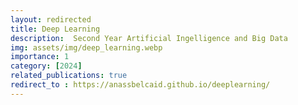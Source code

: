 ```yaml
---
layout: redirected
title: Deep Learning
description:  Second Year Artificial Ingelligence and Big Data
img: assets/img/deep_learning.webp
importance: 1
category: [2024]
related_publications: true
redirect_to : https://anassbelcaid.github.io/deeplearning/
---
```


